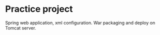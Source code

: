 # Practice project
Spring web application, xml configuration. War packaging and deploy on Tomcat server.